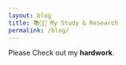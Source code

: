 ```yaml
---
layout: blog
title: 📚🧠📖 My Study & Research 
permalink: /blog/
---
```


Please Check out my **hardwork**.  

